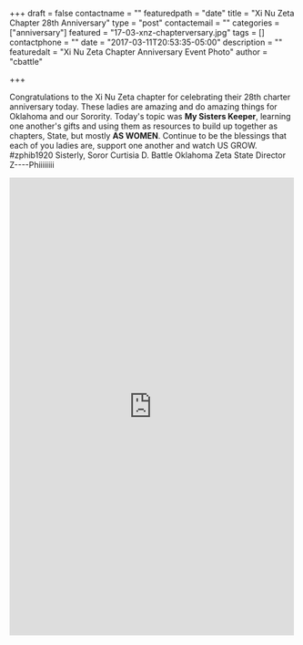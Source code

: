 +++
draft = false
contactname = ""
featuredpath = "date"
title = "Xi Nu Zeta Chapter 28th Anniversary"
type = "post"
contactemail = ""
categories = ["anniversary"]
featured = "17-03-xnz-chapterversary.jpg"
tags = []
contactphone = ""
date = "2017-03-11T20:53:35-05:00"
description = ""
featuredalt = "Xi Nu Zeta Chapter Anniversary Event Photo"
author = "cbattle"

+++

Congratulations to the Xi Nu Zeta chapter for celebrating their 28th charter anniversary today. These ladies are amazing and do amazing things for Oklahoma and our Sorority. Today's topic was **My Sisters Keeper**, learning one another's gifts and using them as resources to build up together as chapters, State, but mostly **AS WOMEN**. Continue to be the blessings that each of you ladies are, support one another and watch US GROW. #zphib1920
Sisterly, 
Soror Curtisia D. Battle
Oklahoma Zeta State Director 
Z----Phiiiiiiii

<iframe src="https://www.facebook.com/plugins/post.php?href=https%3A%2F%2Fwww.facebook.com%2FZetaPhiBetaOklahomaState%2Fposts%2F1257218594385735&width=500" width="500" height="803" style="border:none;overflow:hidden" scrolling="no" frameborder="0" allowTransparency="true"></iframe>